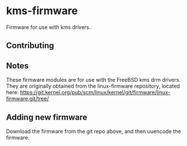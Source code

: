 # kms-firmware
Firmware for use with kms drivers.

## Contributing

## Notes
These firmware modules are for use with the FreeBSD kms drm drivers.  They are
originally obtained from the linux-firmware repository, located here:
https://git.kernel.org/pub/scm/linux/kernel/git/firmware/linux-firmware.git/tree/

## Adding new firmware
Download the firmware from the git repo above, and then uuencode the firmware.
